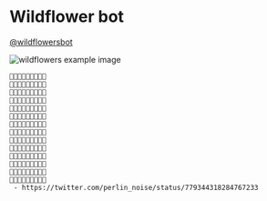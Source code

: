 # Wildflower bot

[@wildflowersbot](https://twitter.com/wildflowersbot)

![wildflowers example image](https://pbs.twimg.com/media/CtFeWcqVMAA0kF7.jpg:large)

```
🦌🦌🦌🌼🌲🍄🍂🐇🌲
🌼🌲🌲🌲🌲🐇🌲🌲🐇
🐇🌼🌲🍂🦌🦌🌲🌲🌲
🐇🦌🐇🌼🌲🐇🦌🌲🌲
🌲🌲🌲🦌🌲🦌🍄🍄🍄
🍂🍄🌲🌲🌲🦌🐇🐇🌲
🌲🦌🌲🐇🍄🌼🌲🌲🌲
🦌🌲🦌🌲🍄🍄🌲🌲🌲
🌼🌲🍄🌲🌲🌲🌲🌲🌼
🌲🐇🦌🌲🐇🍄🍄🍂🍄
🦌🐇🍄🌲🌲🌲🌲🌲🍄
🐇🌲🌲🐇🌼🌼🌲🌲🍂
🐇🐇🌲🦌🌲🌲🐇🦌🦌
🌼🍂🌼🌼🍄🍄🌲🌲🌼
 - https://twitter.com/perlin_noise/status/779344318284767233
```
